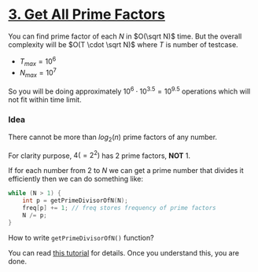 # [3. Get All Prime Factors](https://www.hackerrank.com/contests/testing-1669399991/challenges/prime-factors-9-4)

You can find prime factor of each $N$ in $O(\sqrt N)$ time. But the overall complexity will be $O(T \cdot \sqrt N)$ where $T$ is number of testcase.

- $T_{max} = 10^6$
- $N_{max} = 10^7$

So you will be doing approximately $10^6 \cdot 10^{3.5} = 10^{9.5}$ operations which will not fit within time limit.

### Idea

There cannot be more than $log_2(n)$ prime factors of any number. 

For clarity purpose, $4 (= 2^2)$ has $2$ prime factors, **NOT** $1$.

If for each number from $2$ to $N$ we can get a prime number that divides it efficiently then we can do something like:

```cpp
while (N > 1) {
    int p = getPrimeDivisorOfN(N);
    freq[p] += 1; // freq stores frequency of prime factors
    N /= p;
}
```

How to write `getPrimeDivisorOfN()` function?

You can read [this tutorial](https://cp-algorithms.com/algebra/prime-sieve-linear.html) for details. Once you understand this, you are done.